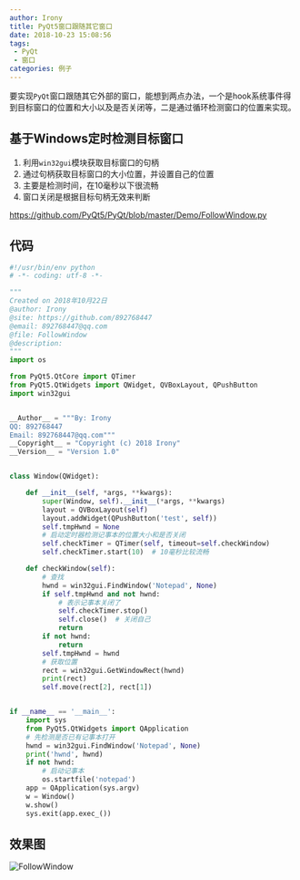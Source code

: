 ```yaml
---
author: Irony
title: PyQt5窗口跟随其它窗口
date: 2018-10-23 15:08:56
tags: 
 - PyQt
 - 窗口
categories: 例子
---
```


要实现`PyQt`窗口跟随其它外部的窗口，能想到两点办法，一个是hook系统事件得到目标窗口的位置和大小以及是否关闭等，二是通过循环检测窗口的位置来实现。
<!-- more -->

## 基于Windows定时检测目标窗口

1. 利用`win32gui`模块获取目标窗口的句柄
2. 通过句柄获取目标窗口的大小位置，并设置自己的位置
3. 主要是检测时间，在10毫秒以下很流畅
4. 窗口关闭是根据目标句柄无效来判断

https://github.com/PyQt5/PyQt/blob/master/Demo/FollowWindow.py

## 代码

```python
#!/usr/bin/env python
# -*- coding: utf-8 -*-

"""
Created on 2018年10月22日
@author: Irony
@site: https://github.com/892768447
@email: 892768447@qq.com
@file: FollowWindow
@description: 
"""
import os

from PyQt5.QtCore import QTimer
from PyQt5.QtWidgets import QWidget, QVBoxLayout, QPushButton
import win32gui


__Author__ = """By: Irony
QQ: 892768447
Email: 892768447@qq.com"""
__Copyright__ = "Copyright (c) 2018 Irony"
__Version__ = "Version 1.0"


class Window(QWidget):

    def __init__(self, *args, **kwargs):
        super(Window, self).__init__(*args, **kwargs)
        layout = QVBoxLayout(self)
        layout.addWidget(QPushButton('test', self))
        self.tmpHwnd = None
        # 启动定时器检测记事本的位置大小和是否关闭
        self.checkTimer = QTimer(self, timeout=self.checkWindow)
        self.checkTimer.start(10)  # 10毫秒比较流畅

    def checkWindow(self):
        # 查找
        hwnd = win32gui.FindWindow('Notepad', None)
        if self.tmpHwnd and not hwnd:
            # 表示记事本关闭了
            self.checkTimer.stop()
            self.close()  # 关闭自己
            return
        if not hwnd:
            return
        self.tmpHwnd = hwnd
        # 获取位置
        rect = win32gui.GetWindowRect(hwnd)
        print(rect)
        self.move(rect[2], rect[1])


if __name__ == '__main__':
    import sys
    from PyQt5.QtWidgets import QApplication
    # 先检测是否已有记事本打开
    hwnd = win32gui.FindWindow('Notepad', None)
    print('hwnd', hwnd)
    if not hwnd:
        # 启动记事本
        os.startfile('notepad')
    app = QApplication(sys.argv)
    w = Window()
    w.show()
    sys.exit(app.exec_())
```

## 效果图

![FollowWindow](https://github.com/PyQt5/PyQt/raw/master/Demo/ScreenShot/FollowWindow.gif)